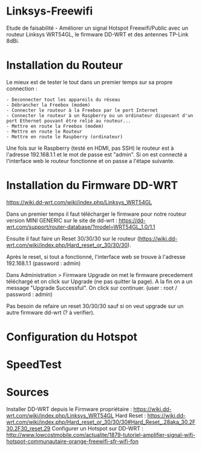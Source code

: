 # Linksys-Freewifi
Etude de faisabilité - Améliorer un signal Hotspot Freewifi/Public avec un routeur Linksys WRT54GL, le firmware DD-WRT et des antennes TP-Link 8dBi.

# Installation du Routeur

Le mieux est de tester le tout dans un premier temps sur sa propre connection :

    - Deconnecter tout les appareils du réseau
    - Débrancher la Freebox (modem)
    - Connecter le routeur à la Freebox par le port Internet
    - Connecter le routeur à un Raspberry ou un ordinateur disposant d'un port Ethernet pouvant être relié au routeur...
    - Mettre en route la Freebox (modem)
    - Mettre en route le Routeur
    - Mettre en route le Raspberry (ordinateur)
    
Une fois sur le Raspberry (testé en HDMI, pas SSH) le routeur est à l'adresse 192.168.1.1 et le mot de passe est "admin". Si on est connecté a l'interface web le routeur fonctionne et on passe a l'étape suivante.

# Installation du Firmware DD-WRT

https://wiki.dd-wrt.com/wiki/index.php/Linksys_WRT54GL

Dans un premier temps il faut télécharger le firmware pour notre routeur version MINI GENERIC sur le site de dd-wrt : https://dd-wrt.com/support/router-database/?model=WRT54GL_1.0/1.1

Ensuite il faut faire un Reset 30/30/30 sur le routeur (https://wiki.dd-wrt.com/wiki/index.php/Hard_reset_or_30/30/30).

Après le reset, si tout a fonctionné, l'interface web se trouve à l'adresse 192.168.1.1 (password : admin)

Dans Administration > Firmware Upgrade on met le firmware precedement téléchargé et on click sur Upgrade (ne pas quitter la page). A la fin on a un message "Upgrade Successful". On click sur continuer. (user : root / password : admin)

Pas besoin de refaire un reset 30/30/30 sauf si on veut upgrade sur un autre firmware dd-wrt (? à verifier).

# Configuration du Hotspot

# SpeedTest

# Sources

  Installer DD-WRT depuis le Firmware propriétaire : https://wiki.dd-wrt.com/wiki/index.php/Linksys_WRT54GL
  Hard Reset : https://wiki.dd-wrt.com/wiki/index.php/Hard_reset_or_30/30/30#Hard_Reset_.28aka_30.2F30.2F30_reset.29
  Configurer un Hotspot sur DD-WRT : http://www.lowcostmobile.com/actualite/1879-tutoriel-amplifier-signal-wifi-hotspot-communautaire-orange-freewifi-sfr-wifi-fon
